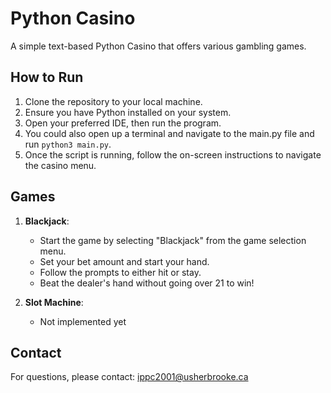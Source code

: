 # Python Casino

A simple text-based Python Casino that offers various gambling games.

## How to Run
1. Clone the repository to your local machine.
2. Ensure you have Python installed on your system.
3. Open your preferred IDE, then run the program.
4. You could also open up a terminal and navigate to the main.py file and run ```python3 main.py```.
5. Once the script is running, follow the on-screen instructions to navigate the casino menu.

## Games

1. **Blackjack**:
   - Start the game by selecting "Blackjack" from the game selection menu.
   - Set your bet amount and start your hand.
   - Follow the prompts to either hit or stay.
   - Beat the dealer's hand without going over 21 to win!

2. **Slot Machine**:
   - Not implemented yet


## Contact

For questions, please contact: ippc2001@usherbrooke.ca 
